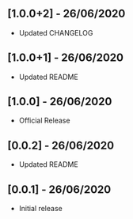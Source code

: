 ## [1.0.0+2] - 26/06/2020
* Updated CHANGELOG

## [1.0.0+1] - 26/06/2020
* Updated README

## [1.0.0] - 26/06/2020
* Official Release

## [0.0.2] - 26/06/2020
* Updated README

## [0.0.1] - 26/06/2020
* Initial release